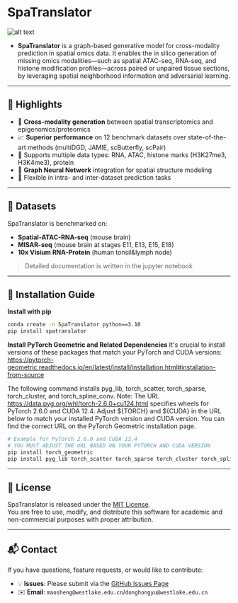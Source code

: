 # SpaTranslator
![alt text](Model_Overview.png)

- 
  **SpaTranslator** is a graph-based generative model for cross-modality prediction in spatial omics data. It enables the in silico generation of missing omics modalities—such as spatial ATAC-seq, RNA-seq, and histone modification profiles—across paired or unpaired tissue sections, by leveraging spatial neighborhood information and adversarial learning.
---

## 🧠 Highlights

- 🔄 **Cross-modality generation** between spatial transcriptomics and epigenomics/proteomics
- 📈 **Superior performance** on 12 benchmark datasets over state-of-the-art methods (multiDGD, JAMIE, scButterfly, scPair)
- 🧬 Supports multiple data types: RNA, ATAC, histone marks (H3K27me3, H3K4me3), protein
- 📍 **Graph Neural Network** integration for spatial structure modeling
- 🧪 Flexible in intra- and inter-dataset prediction tasks

---

## 📂 Datasets

SpaTranslator is benchmarked on:
- **Spatial-ATAC-RNA-seq** (mouse brain)
- **MISAR-seq** (mouse brain at stages E11, E13, E15, E18)
- **10x Visium RNA-Protein** (human tonsil&lymph node)

> Detailed documentation is written in the jupyter notebook
---

## 🚀 Installation Guide

**Install with pip**  
```bash
conda create -n SpaTranslator python==3.10
pip install spatranslator
```

**Install PyTorch Geometric and Related Dependencies**
It's crucial to install versions of these packages that match your PyTorch and CUDA versions: 
https://pytorch-geometric.readthedocs.io/en/latest/install/installation.html#installation-from-source

The following command installs pyg_lib, torch_scatter, torch_sparse, torch_cluster, and torch_spline_conv.
Note: The URL https://data.pyg.org/whl/torch-2.6.0+cu124.html specifies wheels for PyTorch 2.6.0 and CUDA 12.4.
Adjust ${TORCH} and ${CUDA} in the URL below to match your installed PyTorch version and CUDA version. You can find the correct URL on the PyTorch Geometric installation page.

```bash
# Example for PyTorch 2.6.0 and CUDA 12.4
# YOU MUST ADJUST THE URL BASED ON YOUR PYTORCH AND CUDA VERSION
pip install torch_geometric
pip install pyg_lib torch_scatter torch_sparse torch_cluster torch_spline_conv -f https://data.pyg.org/whl/torch-2.6.0+cu124.html
```
---

## 📄 License

SpaTranslator is released under the [MIT License](LICENSE).  
You are free to use, modify, and distribute this software for academic and non-commercial purposes with proper attribution.

---

## 📬 Contact

If you have questions, feature requests, or would like to contribute:

- 💡 **Issues**: Please submit via the [GitHub Issues Page](https://github.com/ChrisMao0325/SpaTranslator/issues)
- ✉️ **Email**: `maosheng@westlake.edu.cn`/`donghongyu@westlake.edu.cn` 

